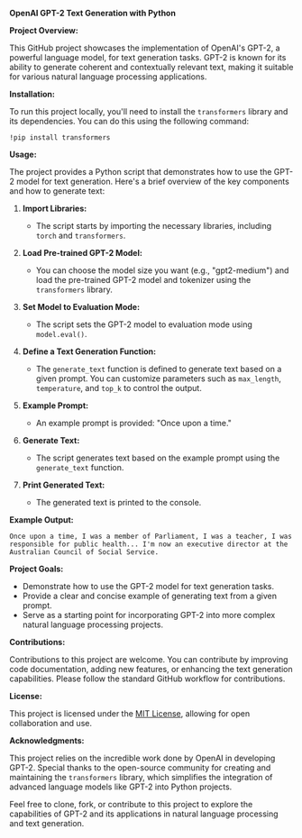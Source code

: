**OpenAI GPT-2 Text Generation with Python**

**Project Overview:**

This GitHub project showcases the implementation of OpenAI's GPT-2, a powerful language model, for text generation tasks. GPT-2 is known for its ability to generate coherent and contextually relevant text, making it suitable for various natural language processing applications.

**Installation:**

To run this project locally, you'll need to install the `transformers` library and its dependencies. You can do this using the following command:

```
!pip install transformers
```

**Usage:**

The project provides a Python script that demonstrates how to use the GPT-2 model for text generation. Here's a brief overview of the key components and how to generate text:

1. **Import Libraries:**
   
   - The script starts by importing the necessary libraries, including `torch` and `transformers`.

2. **Load Pre-trained GPT-2 Model:**
   
   - You can choose the model size you want (e.g., "gpt2-medium") and load the pre-trained GPT-2 model and tokenizer using the `transformers` library.

3. **Set Model to Evaluation Mode:**
   
   - The script sets the GPT-2 model to evaluation mode using `model.eval()`.

4. **Define a Text Generation Function:**
   
   - The `generate_text` function is defined to generate text based on a given prompt. You can customize parameters such as `max_length`, `temperature`, and `top_k` to control the output.

5. **Example Prompt:**
   
   - An example prompt is provided: "Once upon a time."

6. **Generate Text:**
   
   - The script generates text based on the example prompt using the `generate_text` function.

7. **Print Generated Text:**
   
   - The generated text is printed to the console.

**Example Output:**

```
Once upon a time, I was a member of Parliament, I was a teacher, I was responsible for public health... I'm now an executive director at the Australian Council of Social Service.
```

**Project Goals:**

- Demonstrate how to use the GPT-2 model for text generation tasks.
- Provide a clear and concise example of generating text from a given prompt.
- Serve as a starting point for incorporating GPT-2 into more complex natural language processing projects.

**Contributions:**

Contributions to this project are welcome. You can contribute by improving code documentation, adding new features, or enhancing the text generation capabilities. Please follow the standard GitHub workflow for contributions.

**License:**

This project is licensed under the [MIT License](LICENSE), allowing for open collaboration and use.

**Acknowledgments:**

This project relies on the incredible work done by OpenAI in developing GPT-2. Special thanks to the open-source community for creating and maintaining the `transformers` library, which simplifies the integration of advanced language models like GPT-2 into Python projects.

Feel free to clone, fork, or contribute to this project to explore the capabilities of GPT-2 and its applications in natural language processing and text generation.

